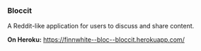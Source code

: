 ### Bloccit

A Reddit-like application for users to discuss and share content.

**On Heroku:**
https://finnwhite--bloc--bloccit.herokuapp.com/

